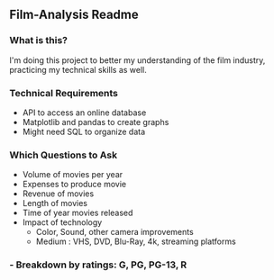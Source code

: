 ## Film-Analysis Readme

### What is this?
I'm doing this project to better my understanding of the film industry, practicing my technical skills as well.  

### Technical Requirements
- API to access an online database
- Matplotlib and pandas to create graphs
- Might need SQL to organize data

### Which Questions to Ask
- Volume of movies per year
- Expenses to produce movie
- Revenue of movies
- Length of movies
- Time of year movies released
- Impact of technology
  - Color, Sound, other camera improvements
  - Medium : VHS, DVD, Blu-Ray, 4k, streaming platforms
### - Breakdown by ratings: G, PG, PG-13, R

